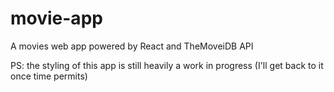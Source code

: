 # movie-app

A movies web app powered by React and TheMoveiDB API 

PS: the styling of this app is still heavily a work in progress (I'll get back to it once time permits)
